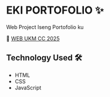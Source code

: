 # EKI PORTOFOLIO ✨
Web Project Iseng Portofolio ku

🔗 [WEB UKM CC 2025](https://ex1mks.github.io/MY-PORTFOLIO-/)

## Technology Used 🛠️
* HTML
* CSS
* JavaScript
